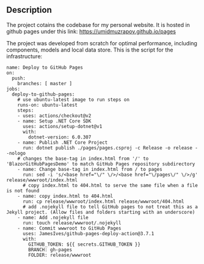 ## Description 

The project cotains the codebase for my personal website. It is hosted in github pages under this link: https://umidmuzrapov.github.io/pages

The project was developed from scratch for optimal performance, including components, models and local data store. This is the script for the infrastructure:

```
name: Deploy to GitHub Pages
on:
  push:
    branches: [ master ]
jobs:
  deploy-to-github-pages:
    # use ubuntu-latest image to run steps on
    runs-on: ubuntu-latest
    steps:
    - uses: actions/checkout@v2
    - name: Setup .NET Core SDK
      uses: actions/setup-dotnet@v1
      with:
        dotnet-version: 6.0.307
    - name: Publish .NET Core Project
      run: dotnet publish ./pages/pages.csproj -c Release -o release --nologo
    # changes the base-tag in index.html from '/' to 'BlazorGitHubPagesDemo' to match GitHub Pages repository subdirectory
    - name: Change base-tag in index.html from / to pages
      run: sed -i 's/<base href="\/" \/>/<base href="\/pages\/" \/>/g' release/wwwroot/index.html
      # copy index.html to 404.html to serve the same file when a file is not found
    - name: copy index.html to 404.html
      run: cp release/wwwroot/index.html release/wwwroot/404.html
      # add .nojekyll file to tell GitHub pages to not treat this as a Jekyll project. (Allow files and folders starting with an underscore)
    - name: Add .nojekyll file
      run: touch release/wwwroot/.nojekyll
    - name: Commit wwwroot to GitHub Pages
      uses: JamesIves/github-pages-deploy-action@3.7.1
      with:
        GITHUB_TOKEN: ${{ secrets.GITHUB_TOKEN }}
        BRANCH: gh-pages
        FOLDER: release/wwwroot
```


